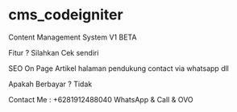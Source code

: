 # cms_codeigniter
Content Management System V1 BETA 

Fitur ? Silahkan Cek sendiri

SEO On Page
Artikel
halaman pendukung
contact via whatsapp
dll 

Apakah Berbayar ? Tidak

Contact Me : +6281912488040 
WhatsApp & Call & OVO
